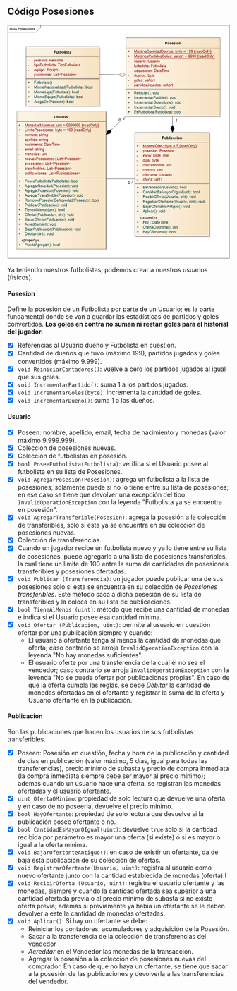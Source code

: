 ## Código Posesiones

![Diagrama de Clases de Posesiones](Posesiones%20Clases.png)

Ya teniendo nuestros futbolistas, podemos crear a nuestros usuarios (físicos).

#### Posesion

Define la posesión de un Futbolista por parte de un Usuario; es la parte fundamental donde se van a guardar las estadísticas de partidos y goles convertidos. **Los goles en contra no suman ni restan goles para el historial del jugador.**

- [x] Referencias al Usuario dueño y Futbolista en cuestión.
- [x] Cantidad de dueños que tuvo (máximo 199), partidos jugados y goles convertidos (máximo 9.999).
- [x] `void ReiniciarContadores()`: vuelve a cero los partidos jugados al igual que sus goles.
- [x] `void IncrementarPartido()`: suma 1 a los partidos jugados.
- [x] `void IncrementarGoles(byte)`: incrementa la cantidad de goles.
- [x] `void IncrementarDueno()`: suma 1 a los dueños.

#### Usuario

- [x] Poseen: nombre, apellido, email, fecha de nacimiento y monedas (valor máximo 9.999.999).
- [x] Colección de posesiones nuevas.
- [x] Colección de futbolistas en posesión.
- [x] `bool PoseeFutbolista(Futbolista)`: verifica si el Usuario posee al futbolista en su lista de Posesiones.
- [x] `void AgregarPosesion(Posesion)`: agrega un futbolista a la lista de posesiones; solamente puede si no lo tiene entre su lista de posesiones; en ese caso se tiene que devolver una excepción del tipo `InvalidOperationException` con la leyenda "Futbolista ya se encuentra en posesión".
- [x] `void AgregarTransferible(Posesion)`: agrega la posesión a la colección de transferibles, solo si esta ya se encuentra en su colección de posesiones nuevas.
- [x] Colección de transferencias.
- [x] Cuando un jugador recibe un futbolista nuevo y ya lo tiene entre su lista de posesiones, puede agregarlo a una lista de posesiones transferibles, la cual tiene un limite de 100 entre la suma de cantidades de posesiones transferibles y posesiones ofertadas.
- [x] `void Publicar (Transferencia)`: un jugador puede publicar una de sus posesiones solo si esta se encuentra en su colección de _Posesiones transferibles_. Este método saca a dicha posesión de su lista de transferibles y la coloca en su lista de publicaciones.
- [x] `bool TieneAlMenos (uint)`: método que recibe una cantidad de monedas e indica si el Usuario posee esa cantidad mínima.
- [x] `void Ofertar (Publicacion, uint)`: permite al usuario en cuestión ofertar por una publicación siempre y cuando:
  - El usuario a ofertante tenga al menos la cantidad de monedas que oferta; caso contrario se arroja `InvalidOperationException` con la leyenda "No hay monedas suficientes".
  - El usuario oferte por una transferencia de la cual él no sea el vendedor;  caso contrario se arroja `InvalidOperationException` con la leyenda "No se puede ofertar por publicaciones propias".
  En caso de que la oferta cumpla las reglas, se debe _Debitar_ la cantidad de monedas ofertadas en el ofertante y registrar la suma de la oferta y Usuario ofertante en la publicación.

#### Publicacion

Son las publicaciones que hacen los usuarios de sus futbolistas transferibles.

- [x] Poseen: Posesión en cuestión, fecha y hora de la publicación y cantidad de días en publicación (valor máximo, 5 días, igual para todas las transferencias), precio mínimo de subasta y precio de compra inmediata (la compra inmediata siempre debe ser mayor al precio mínimo); ademas cuando un usuario hace una oferta, se registran las monedas ofertadas y el usuario ofertante.
- [x] `uint OfertaOMinimo`: propiedad de solo lectura que devuelve una oferta y en caso de no poseerla, devuelve el precio mínimo.
- [x] `bool HayOfertante`: propiedad de solo lectura que devuelve si la publicación posee ofertante o no.
- [x] `bool CantidadEsMayorOIgual(uint)`: devuelve `true` solo si la cantidad recibida por parámetro es mayor una oferta (si existe) ó si es mayor o igual a la oferta mínima.
- [x] `void BajarOfertanteAntiguo()`: en caso de existir un ofertante, da de baja esta publicación de su colección de ofertas.
- [x] `void RegistrarOfertante(Usuario, uint)`: registra al usuario como nuevo ofertante junto con la cantidad establecida de monedas (oferta).l
- [x] `void RecibirOferta (Usuario, uint)`: registra el usuario ofertante y las monedas, siempre y cuando la cantidad ofertada sea superior a una cantidad ofertada previa o al precio mínimo de subasta si no existe oferta previa; además si previamente ya había un ofertante se le deben devolver a este la cantidad de monedas ofertadas.
- [x] `void Aplicar()`: Si hay un ofertante se debe:
  - Reiniciar los contadores, acumuladores y adquisición de la Posesión.
  - Sacar a la transferencia de la colección de transferencias del vendedor
  - _Acreditar_ en el Vendedor las monedas de la transacción.
  - Agregar la posesión a la colección de posesiones nuevas del comprador.
  En caso de que no haya un ofertante, se tiene que sacar a la posesión de las publicaciones y devolverla a las transferencias del vendedor.
